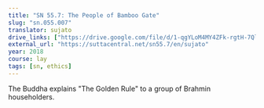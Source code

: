```yaml
---
title: "SN 55.7: The People of Bamboo Gate"
slug: "sn.055.007"
translator: sujato
drive_links: ["https://drive.google.com/file/d/1-qgYLoM4MY4ZFk-rgtH-7QlkiHknpnEP/view?usp=drivesdk"]
external_url: "https://suttacentral.net/sn55.7/en/sujato"
year: 2018
course: lay
tags: [sn, ethics]
---
```


The Buddha explains "The Golden Rule" to a group of Brahmin householders.
